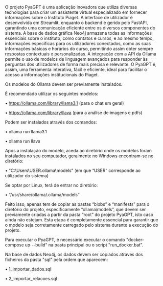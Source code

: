 O projeto PyaGPT é uma aplicação inovadora que utiliza diversas tecnologias para criar um assistente virtual especializado em fornecer informações sobre o Instituto Piaget. A interface de utilizador é desenvolvida em Streamlit, enquanto o backend é gerido pelo FastAPI, garantindo uma comunicação eficiente entre os diversos componentes do sistema. A base de dados gráfica Neo4j armazena todas as informações essenciais sobre o instituto, como contatos e cursos, e ao mesmo tempo, informações especificas para os utilizadores conectados, como as suas informações básicas e horários do curso, permitindo assim obter sempre respostas contextuais e personalizadas. A integração com a API da Ollama permite o uso de modelos de linguagem avançados para responder às perguntas dos utilizadores de forma mais precisa e relevante. O PyaGPT é, assim, uma ferramenta interativa, fácil e eficiente, ideal para facilitar o acesso a informações institucionais do Piaget.


Os modelos do Ollama devem ser previamente instalados.

É recomendado utilizar os seguintes modelos:

•  https://ollama.com/library/llama3.1 (para o chat em geral)

•   https://ollama.com/library/llava (para a análise de imagens e pdfs)

Podem ser instalados através dos comandos:

•   ollama run llama3.1

•   ollama run llava

Após a instalação do modelo, aceda ao diretório onde os modelos foram instalados no seu computador, geralmente no Windows encontram-se no diretório: 

•	“C:\Users\USER\.ollama\models” (em que “USER” corresponde ao utilizador do sistema) 

Se optar por Linux, terá de entrar no diretório: 

•	“/usr/share/ollama/.ollama/models”

Feito isso, apenas tem de copiar as pastas “blobs” e “manifests” para o diretório do projeto, especificamente “ollama\models”, que devem ser previamente criadas a partir da pasta “root” do projeto PyaGPT, isto caso ainda não estejam. Esta etapa é completamente essencial para garantir que o modelo seja corretamente carregado pelo sistema durante a execução do projeto.


Para executar o PyaGPT, é necessário executar o comando "docker-compose up --build" na pasta principal ou o script "run_docker.bat".

Na base de dados Neo4j, os dados devem ser copiados atraves dos ficheiros da pasta "sql" pela ordem que aparecem:

•   1_importar_dados.sql

•   2_importar_relacoes.sql
